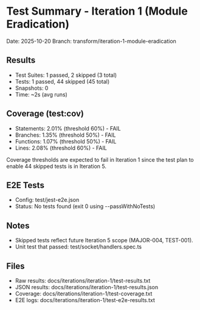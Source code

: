 # Test Summary - Iteration 1 (Module Eradication)

Date: 2025-10-20
Branch: transform/iteration-1-module-eradication

## Results
- Test Suites: 1 passed, 2 skipped (3 total)
- Tests: 1 passed, 44 skipped (45 total)
- Snapshots: 0
- Time: ~2s (avg runs)

## Coverage (test:cov)
- Statements: 2.01% (threshold 60%) - FAIL
- Branches: 1.35% (threshold 50%) - FAIL
- Functions: 1.07% (threshold 50%) - FAIL
- Lines: 2.08% (threshold 60%) - FAIL

Coverage thresholds are expected to fail in Iteration 1 since the test plan to enable 44 skipped tests is in Iteration 5.

## E2E Tests
- Config: test/jest-e2e.json
- Status: No tests found (exit 0 using --passWithNoTests)

## Notes
- Skipped tests reflect future Iteration 5 scope (MAJOR-004, TEST-001).
- Unit test that passed: test/socket/handlers.spec.ts

## Files
- Raw results: docs/iterations/iteration-1/test-results.txt
- JSON results: docs/iterations/iteration-1/test-results.json
- Coverage: docs/iterations/iteration-1/test-coverage.txt
- E2E logs: docs/iterations/iteration-1/test-e2e-results.txt

